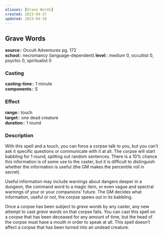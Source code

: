 ```yaml
---
aliases: [Grave Words]
created: 2023-04-27
updated: 2023-04-28
---
```


## Grave Words

**source**:: Occult Adventures pg. 172  
**school**:: necromancy (language-dependent)
**level**:: medium 0, occultist 0, psychic 0, spiritualist 0

### Casting

**casting-time**:: 1 minute  
**components**:: S

### Effect

**range**:: touch  
**target**:: one dead creature  
**duration**:: 1 round

### Description

With this spell and a touch, you can force a corpse talk to you, but you can’t ask it specific questions or communicate with it at all. The corpse will start babbling for 1 round, spitting out random sentences. There is a 10% chance this information is of some use to the caster, but it is difficult to distinguish whether the information is useful (the GM makes the percentile roll in secret).  
  
Useful information may include warnings about dangers deeper in a dungeon, the command word to a magic item, or even vague and spectral warnings of your or your companions’ future. The GM decides what information, useful or not, the corpse spews out in its babbling.  
  
Once a corpse has been subject to *grave words* by any caster, any new attempt to cast *grave words* on that corpse fails. You can cast this spell on a corpse that has been deceased for any amount of time, but the head of the corpse must have a mouth in order to speak at all. This spell doesn’t affect a corpse that has been turned into an undead creature.
